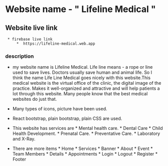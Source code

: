 # Website name  - " Lifeline Medical " 

## Website live link 
     * firebase live link 
         *  https://lifeline-medical.web.app


###  description
  * my website name is Lifeline Medical. Life line means - a rope or line used to save lives.      Doctors usually save human and animal life. So I think the name Life Line Medical goes nicely with this website.This medical website is the virtual office of the clinic, the digital image of the practice. Makes it well-organized and attractive and will help patients a lot through this website. Many people know that the best medical websites do just that.


  * Many types of icons, picture have been used. 
  * React bootstrap, plain bootstrap, plain CSS are used.

  * This website has services are 
        * Mental health care.
        * Dental Care
        * Child Health Development.
        * Prenatal Care.
        * Preventative Care.
        * Laboratory and X-Ray.


  * There are more items
        * Home
        * Services
        * Banner
        * About
        * Event
        * Team Members 
        * Details
        * Appointments
        * Login
        * Logout
        * Register
        * Footer
     

